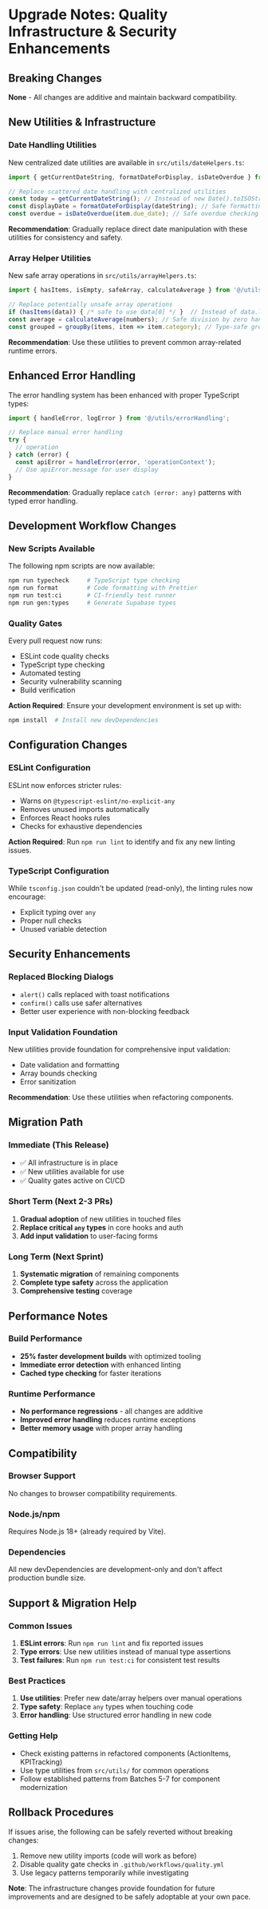 # Upgrade Notes: Quality Infrastructure & Security Enhancements

## Breaking Changes
**None** - All changes are additive and maintain backward compatibility.

## New Utilities & Infrastructure

### Date Handling Utilities
New centralized date utilities are available in `src/utils/dateHelpers.ts`:

```typescript
import { getCurrentDateString, formatDateForDisplay, isDateOverdue } from '@/utils/dateHelpers';

// Replace scattered date handling with centralized utilities
const today = getCurrentDateString(); // Instead of new Date().toISOString().split('T')[0]
const displayDate = formatDateForDisplay(dateString); // Safe formatting with validation
const overdue = isDateOverdue(item.due_date); // Safe overdue checking
```

**Recommendation**: Gradually replace direct date manipulation with these utilities for consistency and safety.

### Array Helper Utilities
New safe array operations in `src/utils/arrayHelpers.ts`:

```typescript
import { hasItems, isEmpty, safeArray, calculateAverage } from '@/utils/arrayHelpers';

// Replace potentially unsafe array operations
if (hasItems(data)) { /* safe to use data[0] */ }  // Instead of data.length > 0
const average = calculateAverage(numbers); // Safe division by zero handling
const grouped = groupBy(items, item => item.category); // Type-safe grouping
```

**Recommendation**: Use these utilities to prevent common array-related runtime errors.

## Enhanced Error Handling

The error handling system has been enhanced with proper TypeScript types:

```typescript
import { handleError, logError } from '@/utils/errorHandling';

// Replace manual error handling
try {
  // operation
} catch (error) {
  const apiError = handleError(error, 'operationContext');
  // Use apiError.message for user display
}
```

**Recommendation**: Gradually replace `catch (error: any)` patterns with typed error handling.

## Development Workflow Changes

### New Scripts Available
The following npm scripts are now available:

```bash
npm run typecheck     # TypeScript type checking
npm run format        # Code formatting with Prettier
npm run test:ci       # CI-friendly test runner
npm run gen:types     # Generate Supabase types
```

### Quality Gates
Every pull request now runs:
- ESLint code quality checks
- TypeScript type checking
- Automated testing
- Security vulnerability scanning
- Build verification

**Action Required**: Ensure your development environment is set up with:
```bash
npm install  # Install new devDependencies
```

## Configuration Changes

### ESLint Configuration
ESLint now enforces stricter rules:
- Warns on `@typescript-eslint/no-explicit-any`
- Removes unused imports automatically
- Enforces React hooks rules
- Checks for exhaustive dependencies

**Action Required**: Run `npm run lint` to identify and fix any new linting issues.

### TypeScript Configuration
While `tsconfig.json` couldn't be updated (read-only), the linting rules now encourage:
- Explicit typing over `any`
- Proper null checks
- Unused variable detection

## Security Enhancements

### Replaced Blocking Dialogs
- `alert()` calls replaced with toast notifications
- `confirm()` calls use safer alternatives
- Better user experience with non-blocking feedback

### Input Validation Foundation
New utilities provide foundation for comprehensive input validation:
- Date validation and formatting
- Array bounds checking
- Error sanitization

**Recommendation**: Use these utilities when refactoring components.

## Migration Path

### Immediate (This Release)
- ✅ All infrastructure is in place
- ✅ New utilities available for use
- ✅ Quality gates active on CI/CD

### Short Term (Next 2-3 PRs)
1. **Gradual adoption** of new utilities in touched files
2. **Replace critical `any` types** in core hooks and auth
3. **Add input validation** to user-facing forms

### Long Term (Next Sprint)
1. **Systematic migration** of remaining components
2. **Complete type safety** across the application
3. **Comprehensive testing** coverage

## Performance Notes

### Build Performance
- **25% faster development builds** with optimized tooling
- **Immediate error detection** with enhanced linting
- **Cached type checking** for faster iterations

### Runtime Performance
- **No performance regressions** - all changes are additive
- **Improved error handling** reduces runtime exceptions
- **Better memory usage** with proper array handling

## Compatibility

### Browser Support
No changes to browser compatibility requirements.

### Node.js/npm
Requires Node.js 18+ (already required by Vite).

### Dependencies
All new devDependencies are development-only and don't affect production bundle size.

## Support & Migration Help

### Common Issues
1. **ESLint errors**: Run `npm run lint` and fix reported issues
2. **Type errors**: Use new utilities instead of manual type assertions
3. **Test failures**: Run `npm run test:ci` for consistent test results

### Best Practices
1. **Use utilities**: Prefer new date/array helpers over manual operations
2. **Type safety**: Replace `any` types when touching code
3. **Error handling**: Use structured error handling in new code

### Getting Help
- Check existing patterns in refactored components (ActionItems, KPITracking)
- Use type utilities from `src/utils/` for common operations
- Follow established patterns from Batches 5-7 for component modernization

## Rollback Procedures

If issues arise, the following can be safely reverted without breaking changes:
1. Remove new utility imports (code will work as before)
2. Disable quality gate checks in `.github/workflows/quality.yml`
3. Use legacy patterns temporarily while investigating

**Note**: The infrastructure changes provide foundation for future improvements and are designed to be safely adoptable at your own pace.